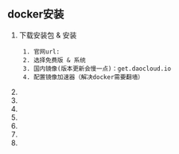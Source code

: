 ## docker安装
1. 下载安装包 & 安装

        1. 官网url:
        2. 选择免费版 & 系统
        3. 国内镜像(版本更新会慢一点)：get.daocloud.io
        4. 配置镜像加速器（解决docker需要翻墙）
2. 
3. 
4. 
5. 
6. 
7. 
8. 
